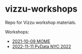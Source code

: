 # vizzu-workshops
Repo for Vizzu workshop materials.

Workshops:
- [2021-10-09 MOME](2021-10-09-MOME/README.md)
- [2022-11-11 PyData NYC 2022](2022-11-11-PyData-NYC/README.md)
